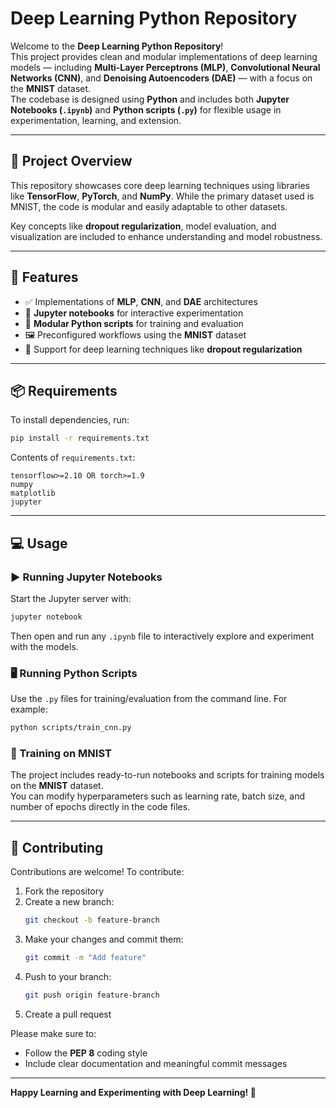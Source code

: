 # Deep Learning Python Repository

Welcome to the **Deep Learning Python Repository**!  
This project provides clean and modular implementations of deep learning models — including **Multi-Layer Perceptrons (MLP)**, **Convolutional Neural Networks (CNN)**, and **Denoising Autoencoders (DAE)** — with a focus on the **MNIST** dataset.  
The codebase is designed using **Python** and includes both **Jupyter Notebooks (`.ipynb`)** and **Python scripts (`.py`)** for flexible usage in experimentation, learning, and extension.

---

## 📌 Project Overview

This repository showcases core deep learning techniques using libraries like **TensorFlow**, **PyTorch**, and **NumPy**. While the primary dataset used is MNIST, the code is modular and easily adaptable to other datasets.

Key concepts like **dropout regularization**, model evaluation, and visualization are included to enhance understanding and model robustness.

---

## 🚀 Features

- ✅ Implementations of **MLP**, **CNN**, and **DAE** architectures  
- 🧪 **Jupyter notebooks** for interactive experimentation  
- 🔁 **Modular Python scripts** for training and evaluation  
- 🖼️ Preconfigured workflows using the **MNIST** dataset  
- 🧠 Support for deep learning techniques like **dropout regularization**

---

## 📦 Requirements

To install dependencies, run:

```bash
pip install -r requirements.txt
```

Contents of `requirements.txt`:

```
tensorflow>=2.10 OR torch>=1.9
numpy
matplotlib
jupyter
```

---

## 💻 Usage

### ▶️ Running Jupyter Notebooks

Start the Jupyter server with:

```bash
jupyter notebook
```

Then open and run any `.ipynb` file to interactively explore and experiment with the models.

### 🖥️ Running Python Scripts

Use the `.py` files for training/evaluation from the command line. For example:

```bash
python scripts/train_cnn.py
```

### 🧪 Training on MNIST

The project includes ready-to-run notebooks and scripts for training models on the **MNIST** dataset.  
You can modify hyperparameters such as learning rate, batch size, and number of epochs directly in the code files.

---

## 🤝 Contributing

Contributions are welcome! To contribute:

1. Fork the repository  
2. Create a new branch:
   ```bash
   git checkout -b feature-branch
   ```
3. Make your changes and commit them:
   ```bash
   git commit -m "Add feature"
   ```
4. Push to your branch:
   ```bash
   git push origin feature-branch
   ```
5. Create a pull request

Please make sure to:

- Follow the **PEP 8** coding style  
- Include clear documentation and meaningful commit messages

---

**Happy Learning and Experimenting with Deep Learning! 🚀**